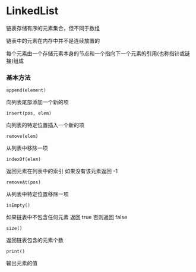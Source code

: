 # LinkedList

链表存储有序的元素集合，但不同于数组

链表中的元素在内存中并不是连续放置的

每个元素由一个存储元素本身的节点和一个指向下一个元素的引用(也称指针或链接)组成

### 基本方法

`append(element)`

向列表尾部添加一个新的项

`insert(pos, elem)`

向列表的特定位置插入一个新的项

`remove(elem)`

从列表中移除一项

`indexOf(elem)`

返回元素在列表中的索引 如果没有该元素返回 -1

`removeAt(pos)`

从列表中特定位置移除一项

`isEmpty()`

如果链表中不包含任何元素 返回 true 否则返回 false

`size()`

返回链表包含的元素个数

`print()`

输出元素的值